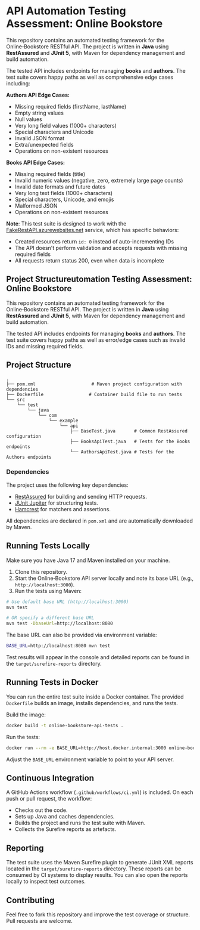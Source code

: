 # API Automation Testing Assessment: Online Bookstore

This repository contains an automated testing framework for the Online‑Bookstore RESTful API. The project is written in **Java** using **RestAssured** and **JUnit 5**, with Maven for dependency management and build automation.

The tested API includes endpoints for managing **books** and **authors**. The test suite covers happy paths as well as comprehensive edge cases including:

**Authors API Edge Cases:**
- Missing required fields (firstName, lastName)
- Empty string values
- Null values  
- Very long field values (1000+ characters)
- Special characters and Unicode
- Invalid JSON format
- Extra/unexpected fields
- Operations on non-existent resources

**Books API Edge Cases:**
- Missing required fields (title)
- Invalid numeric values (negative, zero, extremely large page counts)
- Invalid date formats and future dates
- Very long text fields (1000+ characters)
- Special characters, Unicode, and emojis
- Malformed JSON
- Operations on non-existent resources

**Note**: This test suite is designed to work with the [FakeRestAPI.azurewebsites.net](https://fakerestapi.azurewebsites.net) service, which has specific behaviors:
- Created resources return `id: 0` instead of auto-incrementing IDs
- The API doesn't perform validation and accepts requests with missing required fields
- All requests return status 200, even when data is incomplete

## Project Structureutomation Testing Assessment: Online Bookstore

This repository contains an automated testing framework for the Online‑Bookstore RESTful API. The project is written in **Java** using **RestAssured** and **JUnit 5**, with Maven for dependency management and build automation.

The tested API includes endpoints for managing **books** and **authors**. The test suite covers happy paths as well as error/edge cases such as invalid IDs and missing required fields.

## Project Structure

```
.
├── pom.xml                     # Maven project configuration with dependencies
├── Dockerfile                 # Container build file to run tests
└── src
    └── test
        └── java
            └── com
                └── example
                    └── api
                        ├── BaseTest.java       # Common RestAssured configuration
                        ├── BooksApiTest.java   # Tests for the Books endpoints
                        └── AuthorsApiTest.java # Tests for the Authors endpoints
```

### Dependencies

The project uses the following key dependencies:

- [RestAssured](https://rest-assured.io/) for building and sending HTTP requests.
- [JUnit Jupiter](https://junit.org/junit5/) for structuring tests.
- [Hamcrest](https://hamcrest.org/) for matchers and assertions.

All dependencies are declared in `pom.xml` and are automatically downloaded by Maven.

## Running Tests Locally

Make sure you have Java 17 and Maven installed on your machine.

1. Clone this repository.
2. Start the Online‑Bookstore API server locally and note its base URL (e.g., `http://localhost:3000`).
3. Run the tests using Maven:

```sh
# Use default base URL (http://localhost:3000)
mvn test

# OR specify a different base URL
mvn test -DbaseUrl=http://localhost:8080
```

The base URL can also be provided via environment variable:

```sh
BASE_URL=http://localhost:8080 mvn test
```

Test results will appear in the console and detailed reports can be found in the `target/surefire-reports` directory.

## Running Tests in Docker

You can run the entire test suite inside a Docker container. The provided `Dockerfile` builds an image, installs dependencies, and runs the tests.

Build the image:

```sh
docker build -t online-bookstore-api-tests .
```

Run the tests:

```sh
docker run --rm -e BASE_URL=http://host.docker.internal:3000 online-bookstore-api-tests
```

Adjust the `BASE_URL` environment variable to point to your API server.

## Continuous Integration

A GitHub Actions workflow (`.github/workflows/ci.yml`) is included. On each push or pull request, the workflow:

- Checks out the code.
- Sets up Java and caches dependencies.
- Builds the project and runs the test suite with Maven.
- Collects the Surefire reports as artefacts.

## Reporting

The test suite uses the Maven Surefire plugin to generate JUnit XML reports located in the `target/surefire-reports` directory. These reports can be consumed by CI systems to display results. You can also open the reports locally to inspect test outcomes.

## Contributing

Feel free to fork this repository and improve the test coverage or structure. Pull requests are welcome.
